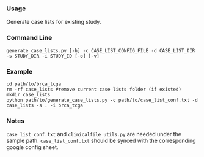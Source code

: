 ### Usage
Generate case lists for existing study.

### Command Line
```
generate_case_lists.py [-h] -c CASE_LIST_CONFIG_FILE -d CASE_LIST_DIR -s STUDY_DIR -i STUDY_ID [-o] [-v]
```

### Example
```
cd path/to/brca_tcga
rm -rf case_lists #remove current case lists folder (if existed)
mkdir case_lists
python path/to/generate_case_lists.py -c path/to/case_list_conf.txt -d case_lists -s . -i brca_tcga
```

### Notes
`case_list_conf.txt` and `clinicalfile_utils.py` are needed under the sample path. 
`case_list_conf.txt` should be synced with the corresponding google config sheet.
